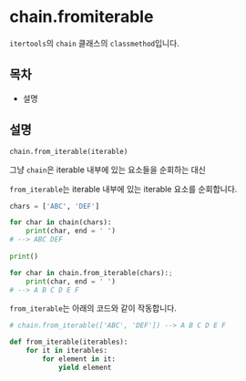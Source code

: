 # chain.fromiterable

`itertools`의 `chain` 클래스의 `classmethod`입니다.

## 목차

* 설명

## 설명

`chain.from_iterable(iterable)`

그냥 `chain`은 iterable 내부에 있는 요소들을 순회하는 대신

`from_iterable`는 iterable 내부에 있는 iterable 요소를 순회합니다.

```python
chars = ['ABC', 'DEF']

for char in chain(chars):
    print(char, end = ' ')
# --> ABC DEF
    
print()

for char in chain.from_iterable(chars):;
    print(char, end = ' ')
# --> A B C D E F
```

`from_iterable`는 아래의 코드와 같이 작동합니다.

```python
# chain.from_iterable(['ABC', 'DEF']) --> A B C D E F

def from_iterable(iterables):
    for it in iterables:
        for element in it:
            yield element
```